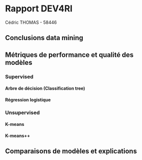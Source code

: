 # Rapport DEV4RI 
Cédric THOMAS - 58446

## Conclusions data mining

## Métriques de performance et qualité des modèles

### Supervised

#### Arbre de décision (Classification tree)

#### Régression logistique

### Unsupervised

#### K-means

#### K-means++

## Comparaisons de modèles et explications